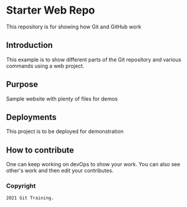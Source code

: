 # Starter Web Repo

This repository is for showing how Git and GitHub work

## Introduction

This example is to show different parts of the Git repository and various commands using a web project.

## Purpose

Sample website with plenty of files for demos

## Deployments

This project is to be deployed for demonstration

## How to contribute

One can keep working on devOps to show your work. You can also see other's work and then edit your contributes.

### Copyright
	
	2021 Git Training.